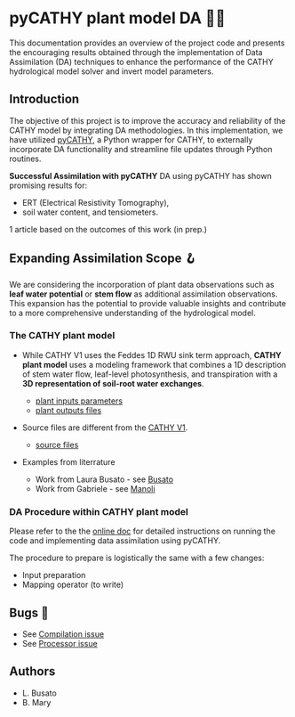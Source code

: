 # pyCATHY plant model DA 🌱💧

This documentation provides an overview of the project code and presents the encouraging results obtained through the implementation of Data Assimilation (DA) techniques to enhance the performance of the CATHY hydrological model solver and invert model parameters.

## Introduction
The objective of this project is to improve the accuracy and reliability of the CATHY model by integrating DA methodologies. In this implementation, we have utilized [pyCATHY](https://github.com/BenjMy/pycathy_wrapper), a Python wrapper for CATHY, to externally incorporate DA functionality and streamline file updates through Python routines.

**Successful Assimilation with pyCATHY**
DA using pyCATHY has shown promising results for: 
- ERT (Electrical Resistivity Tomography),
- soil water content, and tensiometers.
  
1 article based on the outcomes of this work (in prep.)

## Expanding Assimilation Scope 🪝

We are considering the incorporation of plant data observations such as **leaf water potential** or **stem flow** as additional assimilation observations. This expansion has the potential to provide valuable insights and contribute to a more comprehensive understanding of the hydrological model.


### The CATHY plant model

- While CATHY V1 uses the Feddes 1D RWU sink term approach, **CATHY plant model** uses a modeling framework that combines a 1D description of stem water flow, leaf-level photosynthesis, and transpiration with a **3D representation of soil-root water exchanges**.
  - [plant inputs parameters](plant_inputs)
  - [plant outputs files](plant_outputs)

- Source files are different from the [CATHY V1](https://bitbucket.org/cathy1_0/cathy/src/master/). 
  - [source files](/src/)

- Examples from literrature
  - Work from Laura Busato - see [Busato](/examples/Busato/)
  - Work from Gabriele - see [Manoli](/examples/1_Gabriele_Piante_NON_modificato/)

### DA Procedure within CATHY plant model

Please refer to the the [online doc](https://benjmy.github.io/pycathy_wrapper/) for detailed instructions on running the code and implementing data assimilation using pyCATHY.

The procedure to prepare is logistically the same with a few changes:
- Input preparation 
- Mapping operator (to write)

## Bugs 🐛

- See [Compilation issue](https://github.com/BenjMy/pyCATHY_plant/issues/1#issue-1782683943)
- See [Processor issue]()

## Authors 

- L. Busato
- B. Mary



